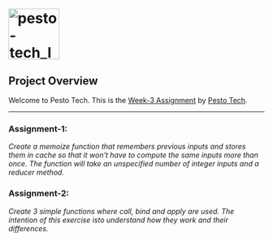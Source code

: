 # <a href="https://www.pesto.tech/become-a-developer/" target="_blank"><img src="https://pestotech.b-cdn.net/pesto-logo-black.png" alt="pesto-tech_logo" width="100px"></a>

## Project Overview
Welcome to Pesto Tech. This is the [Week-3 Assignment](https://pestotech.teachable.com/courses/1782350/lectures/40231498) by [Pesto Tech](https://www.pesto.tech/become-a-developer/).

---

### Assignment-1:
*Create a memoize function that remembers previous inputs and stores them in cache so that it won’t have to compute the same inputs more than once. The function will take an unspecified number of integer inputs and a reducer method.*

### Assignment-2:
*Create 3 simple functions where call, bind and apply are used. The intention of this exercise isto understand how they work and their differences.*
